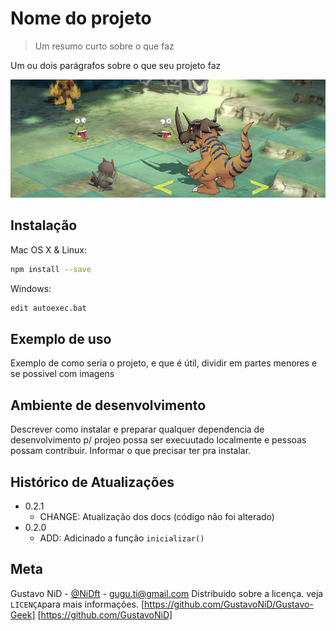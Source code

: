 # Nome do projeto
> Um resumo curto sobre o que faz

Um ou dois parágrafos sobre o que seu projeto faz

![digimon](digimon.png)


## Instalação

Mac OS X & Linux:

```sh
npm install --save
```

Windows:

```sh
edit autoexec.bat
```

## Exemplo de uso

Exemplo de como seria o projeto, e que é útil, dividir em partes menores e se possivel com imagens

## Ambiente de desenvolvimento

Descrever como instalar e preparar qualquer dependencia de desenvolvimento p/ projeo possa ser execuutado localmente e pessoas possam contribuir.
Informar o que precisar ter pra instalar.


## Histórico de Atualizações

* 0.2.1
    * CHANGE: Atualização dos docs (código não foi alterado)
* 0.2.0
    * ADD: Adicinado a função `inicializar()`

## Meta

Gustavo NiD - [@NiDft](https://twitter.com/NiDft) - gugu.ti@gmail.com
Distribuido sobre a licença. veja `LICENÇA`para mais informações.
[https://github.com/GustavoNiD/Gustavo-Geek]
[https://github.com/GustavoNiD]